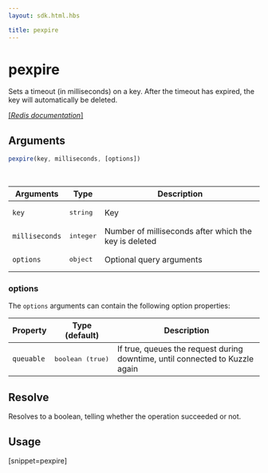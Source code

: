```yaml
---
layout: sdk.html.hbs

title: pexpire
---
```


# pexpire


Sets a timeout (in milliseconds) on a key. After the timeout has expired, the key will automatically be deleted.

[[_Redis documentation_]](https://redis.io/commands/pexpire)

## Arguments

```js
pexpire(key, milliseconds, [options])
```

<br/>

| Arguments    | Type    | Description |
|--------------|---------|-------------|
| `key` | <pre>string</pre> | Key |
| `milliseconds` | <pre>integer</pre> | Number of milliseconds after which the key is deleted |
| ``options`` | <pre>object</pre> | Optional query arguments |

### options

The `options` arguments can contain the following option properties:

| Property   | Type (default)   | Description                       |
| ---------- | ------- | --------------------------------- |
| `queuable` | <pre>boolean (true)</pre> | If true, queues the request during downtime, until connected to Kuzzle again |

## Resolve

Resolves to a boolean, telling whether the operation succeeded or not.

## Usage

[snippet=pexpire]
